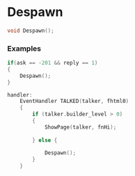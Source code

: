 # Despawn
```cpp - C++
void Despawn();
```

### Examples
```cpp - C++
if(ask == -201 && reply == 1) 
{
	Despawn();
}
```

```cpp - C++
handler:
	EventHandler TALKED(talker, fhtml0) 
	{
		if (talker.builder_level > 0)
		{
			ShowPage(talker, fnHi);
			
		} else {
			
			Despawn();
		}
	}
```
